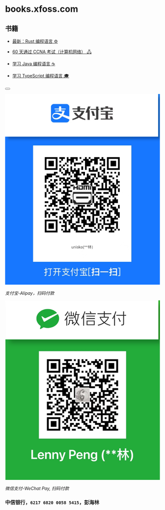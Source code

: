 # books.xfoss.com

## 书籍

- [最新：Rust 编程语言 ⚙️](https://rust-lang.xfoss.com/)

- [60 天通过 CCNA 考试（计算机网络） 🖧](https://ccna.xfoss.com/)

- [学习 Java 编程语言 ☕️](https://java-lang.xfoss.com/)

- [学习 TypeScript 编程语言 🎓](https://ts-lang.xfoss.com/)

<button class="section" target="payments" hide="谢绝打赏/No donation" show="我要打赏/I want to donate 💰"></button>

<!--sec data-title="付款方式/Payments" data-id="payments" data-show=false ces-->


![支付宝-Alipay](alipay-laxers.png)

*支付宝-Alipay，扫码付款*

![微信支付-WeChat Pay](wechat-pay-lenny.png)

*微信支付-WeChat Pay, 扫码付款*


### 中信银行，`6217 6820 0058 5415`，彭海林

<!--endsec-->
